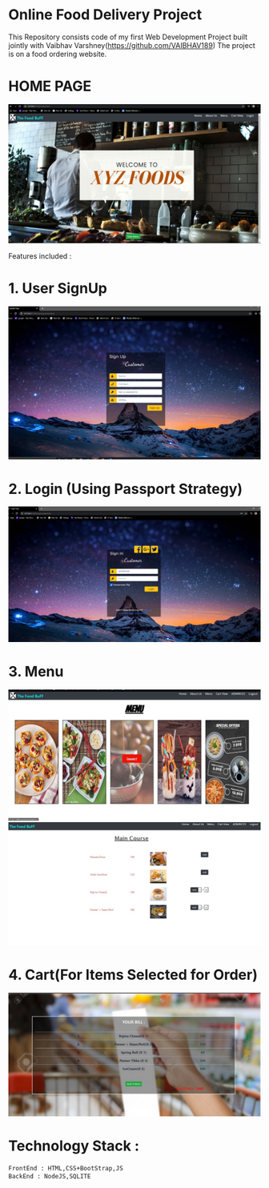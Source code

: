 #                                                                      Online Food Delivery Project
This Repository consists code of my first Web Development Project built jointly with Vaibhav Varshney(https://github.com/VAIBHAV189)
The project is on a food ordering website.

#      HOME PAGE
<img src="Git_Img/Main_page.jpeg">

Features included : 
#      1. User SignUp 
<img src="Git_Img/Sign_Up.jpeg">

#      2. Login (Using Passport Strategy)
<img src="Git_Img/Login.jpeg">

#      3. Menu 
<img src="Git_Img/Menu.jpeg">
<img src="Git_Img/Course.jpeg">

#      4. Cart(For Items Selected for Order)
<img src="Git_Img/Bill.jpeg">

# Technology Stack : 
    FrontEnd : HTML,CSS+BootStrap,JS
    BackEnd : NodeJS,SQLITE
    

    

